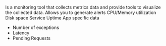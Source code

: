 Is a monitoring tool that collects metrics data and provide tools to visualize the collected data.
Allows you to generate alerts
CPU/Memory utilization
Disk space
Service Uptime
App specific data
  - Number of exceptions
  - Latency
  - Pending Requests
